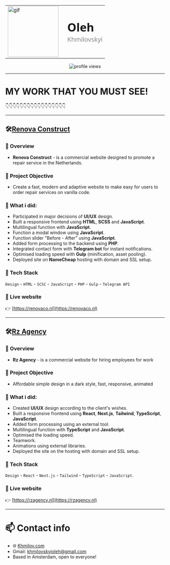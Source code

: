 <div align="center">
  <table>
    <tr>
      <td>
        <img src="https://media.giphy.com/media/3o6ZtaO9BZHcOjmErm/giphy.gif" width="160" alt="gif"/>
      </td>
      <td style="vertical-align: middle; padding-left: 20px; text-align: left;">
        <p style="margin: 0; font-size: 36px; font-weight: bold; font-family: 'Segoe UI', sans-serif;">Oleh</p>
        <p style="margin: 0; font-size: 20px; color: #888; font-family: 'Segoe UI', sans-serif;">Khmilovskyi</p>
      </td>
    </tr>
  </table>
</div>

<div align="center">
  <img src="https://komarev.com/ghpvc/?username=MakaronX&label=Profile%20views&color=0e75b6&style=flat-square" alt="profile views"/>
</div>

---

# MY WORK THAT YOU MUST SEE!
👇👇👇👇👇👇👇👇👇👇👇👇👇👇👇👇👇

---

<!-- Renova Construct -->
## 🛠[Renova Construct](https://renovaco.nl)

### 📌 Overview
- **Renova Construct** - is a commercial website designed to promote a repair service in the Netherlands.

### 🎯 Project Objective
- Create a fast, modern and adaptive website to make easy for users to order repair services on vanilla code.

### 💼 What i did:
- Participated in major decisions of **UI/UX** design.
- Built a responsive frontend using **HTML**, **SCSS** and **JavaScript**.
- Multilingual function with **JavaScript**.
- Function a modal window using **JavaScript**.
- Function slider "Before - After" using **JavaScript**.
- Added form processing to the backend using **PHP**.
- Integrated contact form with **Telegram bot** for instant notifications.
- Optimised loading speed with **Gulp** (minification, asset pooling).
- Deployed site on **NameCheap** hosting with domain and SSL setup.

### 🧰 Tech Stack
`Design` - `HTML` - `SCSC` - `JavaScript` - `PHP` - `Gulp` - `Telegram API`

### 🔗 Live website
👉 [https://renovaco.nl](https://renovaco.nl)

---

<!-- Rz Agency -->
## 🛠[Rz Agency](https://rzagency.nl)

### 📌 Overview
- **Rz Agency** - is a commercial website for hiring employees for work

### 🎯 Project Objective
- Affordable simple design in a dark style, fast, responsive, animated

### 💼 What i did:
- Created **UI/UX** design according to the client's wishes.
- Built a responsive frontend using **React**, **Next.js**, **Tailwind**, **TypeScript**, **JavaScript**.
- Added form processing using an external tool.
- Multilingual function with **TypeScript** and **JavaScript**.
- Optimised the loading speed.
- Teamwork.
- Animations using external libraries.
- Deployed the site on the hosting with domain and SSL setup.

### 🧰 Tech Stack
`Design` - `React` - `Next.js` - `Tailwind` - `TypeScript` - `JavaScript`.

### 🔗 Live website
👉 [https://rzagency.nl](https://rzagency.nl)

---

# 📫 Contact info
<p align="left" style="color: blue;"></p>

- 🌐 [Khmilov.com](https://khmilov.com)
- Gmail: <a href="khmilovskyioleh@gmail.com">khmilovskyioleh@gmail.com</a>
- Based in Amsterdam, open to everyone!